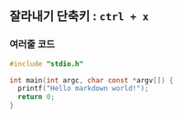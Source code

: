 ## 잘라내기 단축키 : `ctrl + x`

### 여러줄 코드
```c
#include "stdio.h"

int main(int argc, char const *argv[]) {
  printf("Hello markdown world!");
  return 0;
}
```
